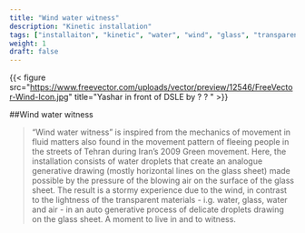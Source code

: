 ```yaml
---
title: "Wind water witness"
description: "Kinetic installation"
tags: ["installaiton", "kinetic", "water", "wind", "glass", "transparency"]
weight: 1
draft: false
---
```


{{< figure src="https://www.freevector.com/uploads/vector/preview/12546/FreeVector-Wind-Icon.jpg" title="Yashar in front of DSLE by ? ? " >}}

##Wind water witness

> “Wind water witness” is inspired from the mechanics of movement in fluid matters also found in the movement pattern of fleeing people in the streets of Tehran during Iran’s 2009 Green movement. Here, the installation consists of water droplets that create an analogue generative drawing (mostly horizontal lines on the glass sheet) made possible by the pressure of the blowing air on the surface of the glass sheet. The result is a stormy experience due to the wind, in contrast to the lightness of the transparent materials - i.g. water, glass, water and air - in an auto generative process of delicate droplets drawing on the glass sheet. A moment to live in and to witness.